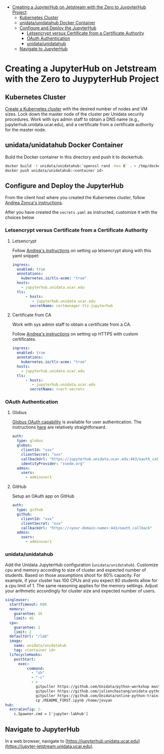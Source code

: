 - [Creating  a JupyterHub on Jetstream with the Zero to JuypyterHub Project](#h:D73CBC56)
  - [Kubernetes Cluster](#h:65F9358E)
  - [unidata/unidatahub Docker Container](#h:CD007D2A)
  - [Configure and Deploy the JupyterHub](#h:E5CA5D99)
    - [Letsencrypt versus Certificate from a Certificate Authority](#h:294A4A20)
    - [OAuth Authentication](#h:8A3C5434)
    - [unidata/unidatahub](#h:214D1D4C)
  - [Navigate to JupyterHub](#h:209E2FBC)



<a id="h:D73CBC56"></a>

# Creating  a JupyterHub on Jetstream with the Zero to JuypyterHub Project


<a id="h:65F9358E"></a>

## Kubernetes Cluster

[Create a Kubernetes cluster](https://github.com/Unidata/xsede-jetstream/tree/master/openstack#building-a-kubernetes-cluster) with the desired number of nodes and VM sizes. Lock down the master node of the cluster per Unidata security procedures. Work with sys admin staff to obtain a DNS name (e.g., jupyterhub.unidata.ucar.edu), and a certificate from a certificate authority for the master node.


<a id="h:CD007D2A"></a>

## unidata/unidatahub Docker Container

Build the Docker container in this directory and push it to dockerhub.

```sh
docker build -t unidata/unidatahub:`openssl rand -hex 6` . > /tmp/docker.out 2>&1 &
docker push unidata/unidatahub:<container id>
```


<a id="h:E5CA5D99"></a>

## Configure and Deploy the JupyterHub

From the client host where you created the Kubernetes cluster, follow [Andrea Zonca's instructions](https://zonca.github.io/2018/09/kubernetes-jetstream-kubespray-jupyterhub.html).

After you have created the `secrets.yaml` as instructed, customize it with the choices below


<a id="h:294A4A20"></a>

### Letsencrypt versus Certificate from a Certificate Authority

1.  Letsencrypt

    Follow [Andrea's instructions](https://zonca.github.io/2018/09/kubernetes-jetstream-kubespray-jupyterhub.html) on setting up letsencrypt along with this yaml snippet:
    
    ```yaml
    ingress:
      enabled: true
      annotations:
        kubernetes.io/tls-acme: "true"
      hosts:
        - jupyterhub.unidata.ucar.edu
      tls:
          - hosts:
             - jupyterhub.unidata.ucar.edu
            secretName: certmanager-tls-jupyterhub
    ```

2.  Certificate from CA

    Work with sys admin staff to obtain a certificate from a CA.
    
    Follow [Andrea's instructions](https://zonca.github.io/2018/09/kubernetes-jetstream-kubespray-jupyterhub.html) on setting up HTTPS with custom certificates.
    
    ```yaml
    ingress:
      enabled: true
      annotations:
        kubernetes.io/tls-acme: "true"
      hosts:
        - jupyterhub.unidata.ucar.edu
      tls:
          - hosts:
             - jupyterhub.unidata.ucar.edu
            secretName: <cert-secret>
    ```


<a id="h:8A3C5434"></a>

### OAuth Authentication

1.  Globus

    [Globus OAuth capability](https://developers.globus.org/) is available for user authentication. The instructions [here](https://github.com/jupyterhub/oauthenticator#globus-setup) are relatively straightforward.
    
    ```yaml
    auth:
      type: globus
      globus:
        clientId: "xxx"
        clientSecret: "xxx"
        callbackUrl: "https://jupyterhub.unidata.ucar.edu:443/oauth_callback"
        identityProvider: "xsede.org"
      admin:
        users:
          - adminuser1
    ```

2.  GitHub

    Setup an OAuth app on GitHub
    
    ```yaml
    auth:
      type: github
      github:
        clientId: "xxx"
        clientSecret: "xxx"
        callbackUrl: "https://<your-domain-name>:443/oauth_callback"
      admin:
        users:
          - adminuser1
    ```


<a id="h:214D1D4C"></a>

### unidata/unidatahub

Add the Unidata JupyterHub configuration (`unidata/unidatahub`). Customize cpu and memory according to size of cluster and expected number of students. Based on those assumptions shoot for 80% capacity. For example, if your cluster has 100 CPUs and you expect 80 students allow for a cpu limit of 1. The same reasoning applies for the memory settings. Adjust your arithmetic accordingly for cluster size and expected number of users.

```yaml
singleuser:
  startTimeout: 600
  memory:
    guarantee: 1G
    limit: 4G
  cpu:
    guarantee: 1
    limit: 2
  defaultUrl: "/lab"
  image:
    name: unidata/unidatahub
    tag: <container id>
  lifecycleHooks:
    postStart:
      exec:
          command:
            - "sh"
            - "-c"
            - >
              gitpuller https://github.com/Unidata/python-workshop master python-workshop;
              gitpuller https://github.com/julienchastang/unidata-python-gallery-mirror master notebook-gallery;
              gitpuller https://github.com/Unidata/online-python-training master online-python-training;
              cp /README_FIRST.ipynb /home/jovyan
hub:
  extraConfig: |-
    c.Spawner.cmd = ['jupyter-labhub']
```


<a id="h:209E2FBC"></a>

## Navigate to JupyterHub

In a web browser, navigate to [https://jupyterhub.unidata.ucar.edu](https://jupyter-jetstream.unidata.ucar.edu).
